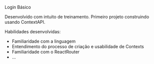 Login Básico

Desenvolvido com intuito de treinamento. Primeiro projeto construindo usando ContextAPI.

Habilidades desenvolvidas:
- Familiaridade com a linguagem
- Entendimento do processo de criação e usabilidade de Contexts
- Familiaridade com o ReactRouter
- ...
